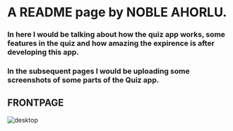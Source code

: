 # A README page by NOBLE AHORLU.
### In here I would be talking about how the quiz app works, some features in the quiz and how amazing the expirence is after developing this app.
### In the subsequent pages I would be uploading some screenshots of some parts of the Quiz app.

## FRONTPAGE
![desktop](./image/active-states.jpg)